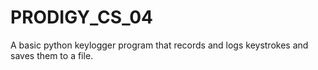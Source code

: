 # PRODIGY_CS_04
A basic python keylogger program that records and logs keystrokes and saves them to a file. 

